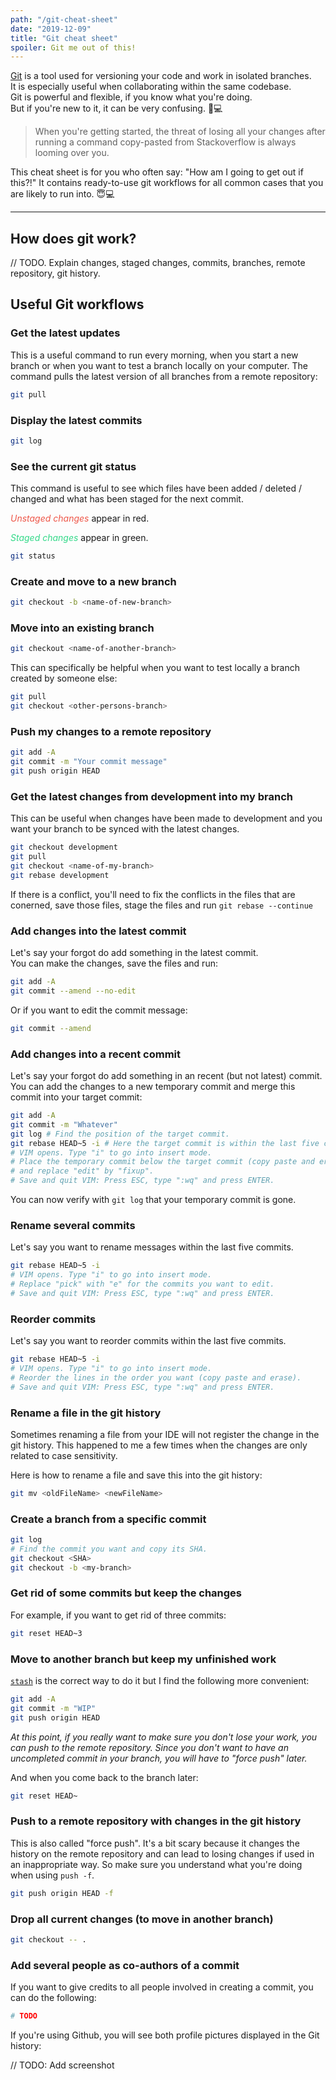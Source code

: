 ```yaml
---
path: "/git-cheat-sheet"
date: "2019-12-09"
title: "Git cheat sheet"
spoiler: Git me out of this!
---
```


[Git](https://git-scm.com/) is a tool used for versioning your code and work in isolated branches.  
It is especially useful when collaborating within the same codebase.  
Git is powerful and flexible, if you know what you're doing.  
But if you're new to it, it can be very confusing. 🤯💻

> When you're getting started, the threat of losing all your changes after running a command copy-pasted from Stackoverflow is always looming over you.

This cheat sheet is for you who often say: "How am I going to get out if this?!"
It contains ready-to-use git workflows for all common cases that you are likely to run into. 😇💻

---

## How does git work?

// TODO. Explain changes, staged changes, commits, branches, remote repository, git history.

## Useful Git workflows

### Get the latest updates

This is a useful command to run every morning, when you start a new branch or when you want to test a branch locally on your computer. The command pulls the latest version of all branches from a remote repository:

```bash
git pull
```

### Display the latest commits

```bash
git log
```

### See the current git status

This command is useful to see which files have been added / deleted / changed and what has been staged for the next commit.

_<span style="color: #EE5648">Unstaged changes</span>_ appear in red.

_<span style="color: #33D989">Staged changes</span>_ appear in green.

```bash
git status
```

### Create and move to a new branch

```bash
git checkout -b <name-of-new-branch>
```

### Move into an existing branch

```bash
git checkout <name-of-another-branch>
```

This can specifically be helpful when you want to test locally a branch created by someone else:

```bash
git pull
git checkout <other-persons-branch>
```

### Push my changes to a remote repository

```bash
git add -A
git commit -m "Your commit message"
git push origin HEAD
```

### Get the latest changes from development into my branch

This can be useful when changes have been made to development and you want your branch to be synced with the latest changes.

```bash
git checkout development
git pull
git checkout <name-of-my-branch>
git rebase development
```

If there is a conflict, you'll need to fix the conflicts in the files that are conerned, save those files, stage the files and run `git rebase --continue`

### Add changes into the latest commit

Let's say your forgot do add something in the latest commit.  
You can make the changes, save the files and run:

```bash
git add -A
git commit --amend --no-edit
```

Or if you want to edit the commit message:

```bash
git commit --amend
```

### Add changes into a recent commit

Let's say your forgot do add something in an recent (but not latest) commit.
You can add the changes to a new temporary commit and merge this commit into your target commit:

```bash
git add -A
git commit -m "Whatever"
git log # Find the position of the target commit.
git rebase HEAD~5 -i # Here the target commit is within the last five commits.
# VIM opens. Type "i" to go into insert mode.
# Place the temporary commit below the target commit (copy paste and erase).
# and replace "edit" by "fixup".
# Save and quit VIM: Press ESC, type ":wq" and press ENTER.
```

You can now verify with `git log` that your temporary commit is gone.

### Rename several commits

Let's say you want to rename messages within the last five commits.

```bash
git rebase HEAD~5 -i
# VIM opens. Type "i" to go into insert mode.
# Replace "pick" with "e" for the commits you want to edit.
# Save and quit VIM: Press ESC, type ":wq" and press ENTER.
```

### Reorder commits

Let's say you want to reorder commits within the last five commits.

```bash
git rebase HEAD~5 -i
# VIM opens. Type "i" to go into insert mode.
# Reorder the lines in the order you want (copy paste and erase).
# Save and quit VIM: Press ESC, type ":wq" and press ENTER.
```

### Rename a file in the git history

Sometimes renaming a file from your IDE will not register the change in the git history. This happened to me a few times when the changes are only related to case sensitivity.

Here is how to rename a file and save this into the git history:

```bash
git mv <oldFileName> <newFileName>
```

### Create a branch from a specific commit

```bash
git log
# Find the commit you want and copy its SHA.
git checkout <SHA>
git checkout -b <my-branch>
```

### Get rid of some commits but keep the changes

For example, if you want to get rid of three commits:

```bash
git reset HEAD~3
```

### Move to another branch but keep my unfinished work

[`stash`](https://git-scm.com/docs/git-stash) is the correct way to do it but I find the following more convenient:

```bash
git add -A
git commit -m "WIP"
git push origin HEAD
```

_At this point, if you really want to make sure you don't lose your work, you can push to the remote repository. Since you don't want to have an uncompleted commit in your branch, you will have to "force push" later._

And when you come back to the branch later:

```bash
git reset HEAD~
```

### Push to a remote repository with changes in the git history

This is also called "force push". It's a bit scary because it changes the history on the remote repository and can lead to losing changes if used in an inappropriate way. So make sure you understand what you're doing when using `push -f`.

```bash
git push origin HEAD -f
```

### Drop all current changes (to move in another branch)

```bash
git checkout -- .
```

### Add several people as co-authors of a commit

If you want to give credits to all people involved in creating a commit, you can do the following:

```bash
# TODO
```

If you're using Github, you will see both profile pictures displayed in the Git history:

// TODO: Add screenshot
